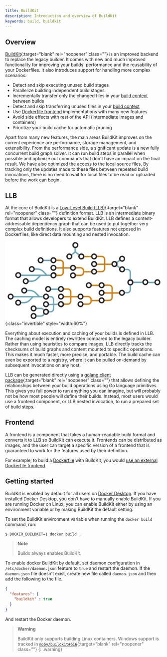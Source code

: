 ```yaml
---
title: BuildKit
description: Introduction and overview of BuildKit
keywords: build, buildkit
---
```


## Overview

[BuildKit](https://github.com/moby/buildkit){:target="blank" rel="noopener" class=""}
is an improved backend to replace the legacy builder. It comes with new and much
improved functionality for improving your builds' performance and the
reusability of your Dockerfiles. It also introduces support for handling more
complex scenarios:

- Detect and skip executing unused build stages
- Parallelize building independent build stages
- Incrementally transfer only the changed files in your [build context](../building/context.md) between builds
- Detect and skip transferring unused files in your [build context](../building/context.md)
- Use [Dockerfile frontend](dockerfile-frontend.md) implementations with many new features
- Avoid side effects with rest of the API (intermediate images and containers)
- Prioritize your build cache for automatic pruning

Apart from many new features, the main areas BuildKit improves on the current
experience are performance, storage management, and extensibility. From the
performance side, a significant update is a new fully concurrent build graph
solver. It can run build steps in parallel when possible and optimize out
commands that don't have an impact on the final result. We have also optimized
the access to the local source files. By tracking only the updates made to these
files between repeated build invocations, there is no need to wait for local
files to be read or uploaded before the work can begin.

## LLB

At the core of BuildKit is a [Low-Level Build (LLB)](https://github.com/moby/buildkit#exploring-llb){:target="blank" rel="noopener" class=""}
definition format. LLB is an intermediate binary format that allows developers
to extend BuildKit. LLB defines a content-addressable dependency graph that can
be used to put together very complex build definitions. It also supports
features not exposed in Dockerfiles, like direct data mounting and nested
invocation.

![Directed acyclic graph (DAG)](../images/buildkit-dag.svg){:class="invertible" style="width:60%"}

Everything about execution and caching of your builds is defined in LLB. The
caching model is entirely rewritten compared to the legacy builder. Rather than
using heuristics to compare images, LLB directly tracks the checksums of build
graphs and content mounted to specific operations. This makes it much faster,
more precise, and portable. The build cache can even be exported to a registry,
where it can be pulled on-demand by subsequent invocations on any host.

LLB can be generated directly using a [golang client package](https://pkg.go.dev/github.com/moby/buildkit/client/llb){:target="blank" rel="noopener" class=""}
that allows defining the relationships between your build operations using Go
language primitives. This gives you full power to run anything you can imagine,
but will probably not be how most people will define their builds. Instead,
most users would use a frontend component, or LLB nested invocation, to run
a prepared set of build steps.

## Frontend

A frontend is a component that takes a human-readable build format and converts
it to LLB so BuildKit can execute it. Frontends can be distributed as images,
and the user can target a specific version of a frontend that is guaranteed to
work for the features used by their definition.

For example, to build a [Dockerfile](../../engine/reference/builder.md) with
BuildKit, you would [use an external Dockerfile frontend](dockerfile-frontend.md).

## Getting started

BuildKit is enabled by default for all users on [Docker Desktop](../../desktop/index.md).
If you have installed Docker Desktop, you don't have to manually enable
BuildKit. If you are running Docker on Linux, you can enable BuildKit either by
using an environment variable or by making BuildKit the default setting.

To set the BuildKit environment variable when running the `docker build`
command, run:

```console
$ DOCKER_BUILDKIT=1 docker build .
```

>**Note**
>
> Buildx always enables BuildKit.

To enable docker BuildKit by default, set daemon configuration in `/etc/docker/daemon.json`
feature to `true` and restart the daemon. If the `daemon.json` file doesn't
exist, create new file called `daemon.json` and then add the following to the
file.

```json
{
  "features": {
    "buildkit" : true
  }
}
```

And restart the Docker daemon.

> **Warning**
>
> BuildKit only supports building Linux containers. Windows support is tracked
> in [`moby/buildkit#616`](https://github.com/moby/buildkit/issues/616){:target="blank" rel="noopener" class=""}
{: .warning}
